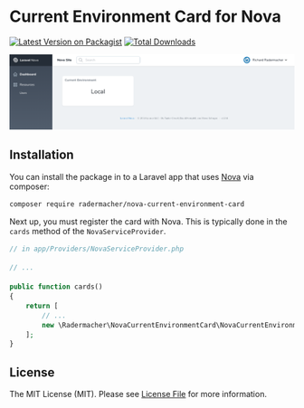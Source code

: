 # Current Environment Card for Nova

[![Latest Version on Packagist](https://img.shields.io/packagist/v/radermacher/nova-current-environment-card.svg?style=flat-square)](https://packagist.org/packages/radermacher/nova-current-environment-card)
[![Total Downloads](https://img.shields.io/packagist/dt/radermacher/nova-current-environment-card.svg?style=flat-square)](https://packagist.org/packages/radermacher/nova-current-environment-card)

![nova-current-environment-card](Screenshot.png)

## Installation

You can install the package in to a Laravel app that uses [Nova](https://nova.laravel.com) via composer:

```bash
composer require radermacher/nova-current-environment-card
```

Next up, you must register the card with Nova. This is typically done in the `cards` method of the `NovaServiceProvider`.

```php
// in app/Providers/NovaServiceProvider.php

// ...

public function cards()
{
    return [
        // ...
        new \Radermacher\NovaCurrentEnvironmentCard\NovaCurrentEnvironmentCard,
    ];
}
```

## License

The MIT License (MIT). Please see [License File](LICENSE.md) for more information.
